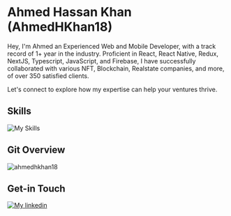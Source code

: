 # Ahmed Hassan Khan (AhmedHKhan18)
Hey, I'm Ahmed an Experienced Web and Mobile Developer, with a track record of 1+ year in the industry. Proficient in React, React Native, Redux, NextJS, Typescript, JavaScript, and Firebase, I have successfully collaborated with various NFT, Blockchain, Realstate companies, and more, of over 350 satisfied clients.

Let's connect to explore how my expertise can help your ventures thrive.

## Skills
![My Skills](https://skillicons.dev/icons?i=react,nextjs,firebase,nodejs,apollo,graphql,mongodb,express,js,ts,redux,sass,flutter,bootstrap,materialui,netlify,css,html)


## Git Overview
<img align="center" src="https://github-readme-stats.vercel.app/api?username=ahmedhkhan18&show_icons=true" alt="ahmedhkhan18" />

## Get-in Touch

[![My linkedin](https://skillicons.dev/icons?i=linkedin)](https://www.linkedin.com/in/ahmed-hassankhan)
